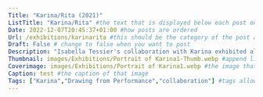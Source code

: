 ```yaml
---
Title: "Karina/Rita (2021)"
ListTitle: "Karina/Rita" #the text that is displayed below each post on the list pages
Date: 2022-12-07T20:45:37+01:00 #how posts are ordered 
Url: /exhibitions/karinarita #this should be the category of the post and then the file name e.g. /print/printfilename
Draft: False # change to false when you want to post
Description: "Isabella Tessier's collaboration with Karina exhibited alongside Madeleine Wynne's devotional relationship to Rita in this dual exhibition" #Description of the post
Thumbnail: images/Exhibitions/Portrait of Karina1-Thumb.webp #append link to image that will be shown on the list page
Coverimage: images/Exhibitions/Portrait of Karina1.webp #the image that will be displayed at the top of the post
Caption: test #the caption of that image
Tags: ["Karina","Drawing from Performance","collaboration"] #tags allow related content to be grouped together, add more by adding a comma to the latest tag
---
```


